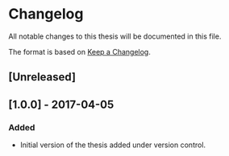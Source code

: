 # Changelog
All notable changes to this thesis will be documented in this file.

The format is based on [Keep a Changelog](https://keepachangelog.com/en/1.0.0/).

## [Unreleased]

## [1.0.0] - 2017-04-05
### Added 
- Initial version of the thesis added under version control.
